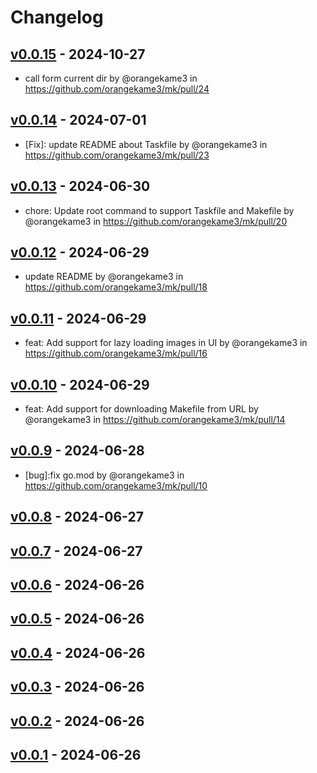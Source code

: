 # Changelog

## [v0.0.15](https://github.com/orangekame3/mk/compare/v0.0.14...v0.0.15) - 2024-10-27
- call form current dir by @orangekame3 in https://github.com/orangekame3/mk/pull/24

## [v0.0.14](https://github.com/orangekame3/mk/compare/v0.0.13...v0.0.14) - 2024-07-01

- [Fix]: update README about Taskfile by @orangekame3 in <https://github.com/orangekame3/mk/pull/23>

## [v0.0.13](https://github.com/orangekame3/mk/compare/v0.0.12...v0.0.13) - 2024-06-30

- chore: Update root command to support Taskfile and Makefile by @orangekame3 in <https://github.com/orangekame3/mk/pull/20>

## [v0.0.12](https://github.com/orangekame3/mk/compare/v0.0.11...v0.0.12) - 2024-06-29

- update README by @orangekame3 in <https://github.com/orangekame3/mk/pull/18>

## [v0.0.11](https://github.com/orangekame3/mk/compare/v0.0.10...v0.0.11) - 2024-06-29

- feat: Add support for lazy loading images in UI by @orangekame3 in <https://github.com/orangekame3/mk/pull/16>

## [v0.0.10](https://github.com/orangekame3/mk/compare/v0.0.9...v0.0.10) - 2024-06-29

- feat: Add support for downloading Makefile from URL by @orangekame3 in <https://github.com/orangekame3/mk/pull/14>

## [v0.0.9](https://github.com/orangekame3/mk/compare/v0.0.8...v0.0.9) - 2024-06-28

- [bug]:fix go.mod by @orangekame3 in <https://github.com/orangekame3/mk/pull/10>

## [v0.0.8](https://github.com/orangekame3/mk/compare/v0.0.7...v0.0.8) - 2024-06-27

## [v0.0.7](https://github.com/orangekame3/mk/compare/v0.0.6...v0.0.7) - 2024-06-27

## [v0.0.6](https://github.com/orangekame3/mk/compare/v0.0.5...v0.0.6) - 2024-06-26

## [v0.0.5](https://github.com/orangekame3/mk/compare/v0.0.4...v0.0.5) - 2024-06-26

## [v0.0.4](https://github.com/orangekame3/mk/compare/v0.0.3...v0.0.4) - 2024-06-26

## [v0.0.3](https://github.com/orangekame3/mk/compare/v0.0.2...v0.0.3) - 2024-06-26

## [v0.0.2](https://github.com/orangekame3/mk/compare/v0.0.1...v0.0.2) - 2024-06-26

## [v0.0.1](https://github.com/orangekame3/mk/commits/v0.0.1) - 2024-06-26
